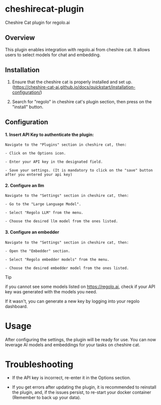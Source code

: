 # cheshirecat-plugin
Cheshire Cat plugin for regolo.ai


## Overview

This plugin enables integration with regolo.ai from cheshire cat.
It allows users to select models for chat and embedding.

## Installation

1. Ensure that the cheshire cat is properly installed and set up. (https://cheshire-cat-ai.github.io/docs/quickstart/installation-configuration/)

2. Search for "regolo" in cheshire cat's plugin section, then press on the "install" button.

## Configuration

#### 1. Insert API Key to authenticate the plugin:
    Navigate to the "Plugins" section in cheshire cat, then:

    - Click on the Options icon.

    - Enter your API key in the designated field.

    - Save your settings. (It is mandatory to click on the "save" button after you entered your api key)

#### 2. Configure an llm

    Navigate to the "Settings" section in cheshire cat, then:

    - Go to the "Large Language Model".

    - Select "Regolo LLM" from the menu.

    - Choose the desired llm model from the ones listed.

#### 3. Configure an embedder

    Navigate to the "Settings" section in cheshire cat, then:

    - Open the "Embedder" section.

    - Select "Regolo embedder models" from the menu.

    - Choose the desired embedder model from the ones listed.

> [!TIP]
> if you cannot see some models listed on https://regolo.ai,
> check if your API key was generated with the models you need.
> 
> If it wasn't, you can generate a new key by logging into your regolo dashboard.

# Usage

After configuring the settings, the plugin will be ready for use.
You can now leverage AI models and embeddings for your tasks on cheshire cat.

# Troubleshooting

- If the API key is incorrect, re-enter it in the Options section.

- If you get errors after updating the plugin, it is recommended to reinstall the plugin, and, if the issues
persist, to re-start your docker container (Remember to back up your data).
